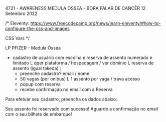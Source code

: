 4721 - AWARENESS MEDULA OSSEA - BORA FALAR DE CANCÊR
12 Setembro 2022

/* 
Eleventy:
https://www.freecodecamp.org/news/learn-eleventy/#how-to-configure-the-css-and-images

CSS Vars
*/


LP PFIZER - Medula Óssea
 - cadastro de usuário com escolha e reserva de assento numerado e limitado
 L qqer plataforma / hospedagem / ver dominio
 L reserva de assento (igual takeda) :
    - preenche cadastro? email / nome
    - 50 vagas (por onibus)
       L 1 assento por vaga / trava acesso
    - popup com reserva
    - recebe confirmação no email com a Reserva





Para efetuar seu cadastro, preencha os dados abaixo:


Seu assento foi reservado com sucesso!
Aguarde a confirmação no email com o
seu bilhete de embarque!

